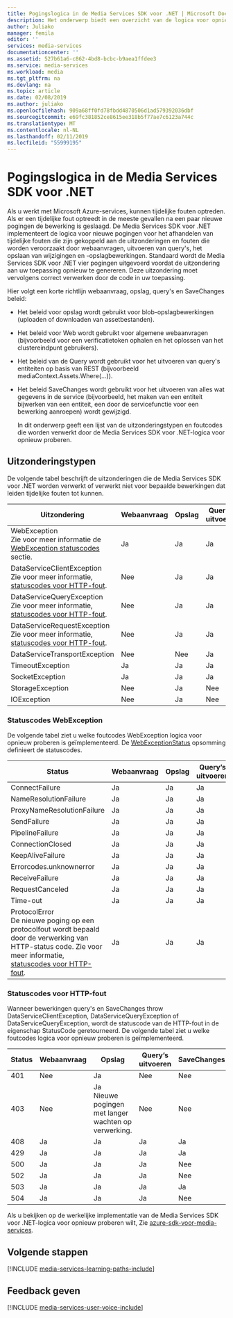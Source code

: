 ```yaml
---
title: Pogingslogica in de Media Services SDK voor .NET | Microsoft Docs
description: Het onderwerp biedt een overzicht van de logica voor opnieuw proberen in de Media Services SDK voor .NET.
author: Juliako
manager: femila
editor: ''
services: media-services
documentationcenter: ''
ms.assetid: 527b61a6-c862-4bd8-bcbc-b9aea1ffdee3
ms.service: media-services
ms.workload: media
ms.tgt_pltfrm: na
ms.devlang: na
ms.topic: article
ms.date: 02/08/2019
ms.author: juliako
ms.openlocfilehash: 909a68ff0fd78fbdd4870506d1ad579392036dbf
ms.sourcegitcommit: e69fc381852ce8615ee318b5f77ae7c6123a744c
ms.translationtype: MT
ms.contentlocale: nl-NL
ms.lasthandoff: 02/11/2019
ms.locfileid: "55999195"
---
```

# <a name="retry-logic-in-the-media-services-sdk-for-net"></a>Pogingslogica in de Media Services SDK voor .NET  

Als u werkt met Microsoft Azure-services, kunnen tijdelijke fouten optreden. Als er een tijdelijke fout optreedt in de meeste gevallen na een paar nieuwe pogingen de bewerking is geslaagd. De Media Services SDK voor .NET implementeert de logica voor nieuwe pogingen voor het afhandelen van tijdelijke fouten die zijn gekoppeld aan de uitzonderingen en fouten die worden veroorzaakt door webaanvragen, uitvoeren van query's, het opslaan van wijzigingen en -opslagbewerkingen.  Standaard wordt de Media Services SDK voor .NET vier pogingen uitgevoerd voordat de uitzondering aan uw toepassing opnieuw te genereren. Deze uitzondering moet vervolgens correct verwerken door de code in uw toepassing.  

 Hier volgt een korte richtlijn webaanvraag, opslag, query's en SaveChanges beleid:  

* Het beleid voor opslag wordt gebruikt voor blob-opslagbewerkingen (uploaden of downloaden van assetbestanden).  
* Het beleid voor Web wordt gebruikt voor algemene webaanvragen (bijvoorbeeld voor een verificatietoken ophalen en het oplossen van het clustereindpunt gebruikers).  
* Het beleid van de Query wordt gebruikt voor het uitvoeren van query's entiteiten op basis van REST (bijvoorbeeld mediaContext.Assets.Where(...)).  
* Het beleid SaveChanges wordt gebruikt voor het uitvoeren van alles wat gegevens in de service (bijvoorbeeld, het maken van een entiteit bijwerken van een entiteit, een door de servicefunctie voor een bewerking aanroepen) wordt gewijzigd.  
  
  In dit onderwerp geeft een lijst van de uitzonderingstypen en foutcodes die worden verwerkt door de Media Services SDK voor .NET-logica voor opnieuw proberen.  

## <a name="exception-types"></a>Uitzonderingstypen
De volgende tabel beschrijft de uitzonderingen die de Media Services SDK voor .NET worden verwerkt of verwerkt niet voor bepaalde bewerkingen dat leiden tijdelijke fouten tot kunnen.  

| Uitzondering | Webaanvraag | Opslag | Query’s uitvoeren | SaveChanges |
| --- | --- | --- | --- | --- |
| WebException<br/>Zie voor meer informatie de [WebException statuscodes](media-services-retry-logic-in-dotnet-sdk.md#WebExceptionStatus) sectie. |Ja |Ja |Ja |Ja |
| DataServiceClientException<br/> Zie voor meer informatie, [statuscodes voor HTTP-fout](media-services-retry-logic-in-dotnet-sdk.md#HTTPStatusCode). |Nee |Ja |Ja |Ja |
| DataServiceQueryException<br/> Zie voor meer informatie, [statuscodes voor HTTP-fout](media-services-retry-logic-in-dotnet-sdk.md#HTTPStatusCode). |Nee |Ja |Ja |Ja |
| DataServiceRequestException<br/> Zie voor meer informatie, [statuscodes voor HTTP-fout](media-services-retry-logic-in-dotnet-sdk.md#HTTPStatusCode). |Nee |Ja |Ja |Ja |
| DataServiceTransportException |Nee |Nee |Ja |Ja |
| TimeoutException |Ja |Ja |Ja |Nee |
| SocketException |Ja |Ja |Ja |Ja |
| StorageException |Nee |Ja |Nee |Nee |
| IOException |Nee |Ja |Nee |Nee |

### <a name="WebExceptionStatus"></a> Statuscodes WebException
De volgende tabel ziet u welke foutcodes WebException logica voor opnieuw proberen is geïmplementeerd. De [WebExceptionStatus](https://msdn.microsoft.com/library/system.net.webexceptionstatus.aspx) opsomming definieert de statuscodes.  

| Status | Webaanvraag | Opslag | Query’s uitvoeren | SaveChanges |
| --- | --- | --- | --- | --- |
| ConnectFailure |Ja |Ja |Ja |Ja |
| NameResolutionFailure |Ja |Ja |Ja |Ja |
| ProxyNameResolutionFailure |Ja |Ja |Ja |Ja |
| SendFailure |Ja |Ja |Ja |Ja |
| PipelineFailure |Ja |Ja |Ja |Nee |
| ConnectionClosed |Ja |Ja |Ja |Nee |
| KeepAliveFailure |Ja |Ja |Ja |Nee |
| Errorcodes.unknownerror |Ja |Ja |Ja |Nee |
| ReceiveFailure |Ja |Ja |Ja |Nee |
| RequestCanceled |Ja |Ja |Ja |Nee |
| Time-out |Ja |Ja |Ja |Nee |
| ProtocolError <br/>De nieuwe poging op een protocolfout wordt bepaald door de verwerking van HTTP-status code. Zie voor meer informatie, [statuscodes voor HTTP-fout](media-services-retry-logic-in-dotnet-sdk.md#HTTPStatusCode). |Ja |Ja |Ja |Ja |

### <a name="HTTPStatusCode"></a> Statuscodes voor HTTP-fout
Wanneer bewerkingen query's en SaveChanges throw DataServiceClientException, DataServiceQueryException of DataServiceQueryException, wordt de statuscode van de HTTP-fout in de eigenschap StatusCode geretourneerd.  De volgende tabel ziet u welke foutcodes logica voor opnieuw proberen is geïmplementeerd.  

| Status | Webaanvraag | Opslag | Query’s uitvoeren | SaveChanges |
| --- | --- | --- | --- | --- |
| 401 |Nee |Ja |Nee |Nee |
| 403 |Nee |Ja<br/>Nieuwe pogingen met langer wachten op verwerking. |Nee |Nee |
| 408 |Ja |Ja |Ja |Ja |
| 429 |Ja |Ja |Ja |Ja |
| 500 |Ja |Ja |Ja |Nee |
| 502 |Ja |Ja |Ja |Nee |
| 503 |Ja |Ja |Ja |Ja |
| 504 |Ja |Ja |Ja |Nee |

Als u bekijken op de werkelijke implementatie van de Media Services SDK voor .NET-logica voor opnieuw proberen wilt, Zie [azure-sdk-voor-media-services](https://github.com/Azure/azure-sdk-for-media-services/tree/dev/src/net/Client/TransientFaultHandling).

## <a name="next-steps"></a>Volgende stappen
[!INCLUDE [media-services-learning-paths-include](../../../includes/media-services-learning-paths-include.md)]

## <a name="provide-feedback"></a>Feedback geven
[!INCLUDE [media-services-user-voice-include](../../../includes/media-services-user-voice-include.md)]

